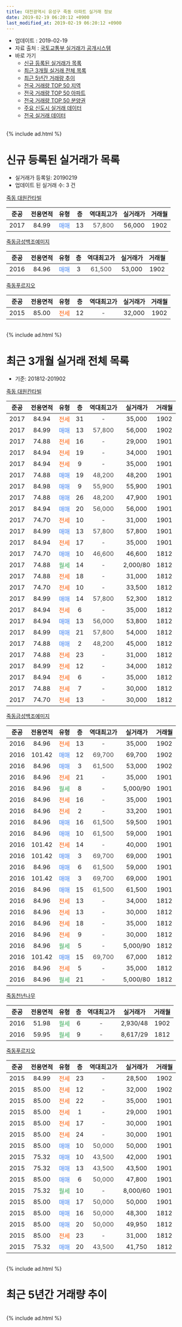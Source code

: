 ```yaml
---
title: 대전광역시 유성구 죽동 아파트 실거래 정보
date: 2019-02-19 06:20:12 +0900
last_modified_at: 2019-02-19 06:20:12 +0900
---
```


* 업데이트 : 2019-02-19
* 자료 출처 : [국토교통부 실거래가 공개시스템](http://rt.molit.go.kr)
* 바로 가기
    * [신규 등록된 실거래가 목록](#신규-등록된-실거래가-목록)
    * [최근 3개월 실거래 전체 목록](#최근-3개월-실거래-전체-목록)
    * [최근 5년간 거래량 추이](#최근-5년간-거래량-추이)
    * [전국 거래량 TOP 50 지역](https://ayogom.github.io/apt-trade-info/최근-3개월-전국에서-가장-거래가-많이-발생한-지역)
    * [전국 거래량 TOP 50 아파트](https://ayogom.github.io/apt-trade-info/최근-3개월-전국에서-가장-거래가-많이-발생한-아파트)
    * [전국 거래량 TOP 50 분양권](https://ayogom.github.io/apt-trade-info/최근-3개월-전국에서-가장-거래가-많이-발생한-분양권)
    * [주요 신도시 실거래 데이터](https://ayogom.github.io/apt-trade-info/주요-신도시)
    * [전국 실거래 데이터](https://ayogom.github.io/apt-trade-info/전국)
<br>
{% include ad.html %}
<br>

# 신규 등록된 실거래가 목록
* 실거래가 등록일: 20190219
* 업데이트 된 실거래 수: 3 건


[죽동 대원칸타빌](https://search.naver.com/search.naver?query=%EB%8C%80%EC%A0%84%EA%B4%91%EC%97%AD%EC%8B%9C+%EC%9C%A0%EC%84%B1%EA%B5%AC+%EC%A3%BD%EB%8F%99+%EC%A3%BD%EB%8F%99+%EB%8C%80%EC%9B%90%EC%B9%B8%ED%83%80%EB%B9%8C)

|준공|전용면적|유형|층|역대최고가|실거래가|거래월|
|:---:|:---:|:---:|:---:|:---:|:---:|:---:|
|2017|84.99|<span style="color:#4285f3">매매</span>|13|<span style="color:#444444">57,800</span>|56,000|1902|

[죽동금성백조예미지](https://search.naver.com/search.naver?query=%EB%8C%80%EC%A0%84%EA%B4%91%EC%97%AD%EC%8B%9C+%EC%9C%A0%EC%84%B1%EA%B5%AC+%EC%A3%BD%EB%8F%99+%EC%A3%BD%EB%8F%99%EA%B8%88%EC%84%B1%EB%B0%B1%EC%A1%B0%EC%98%88%EB%AF%B8%EC%A7%80)

|준공|전용면적|유형|층|역대최고가|실거래가|거래월|
|:---:|:---:|:---:|:---:|:---:|:---:|:---:|
|2016|84.96|<span style="color:#4285f3">매매</span>|3|<span style="color:#444444">61,500</span>|53,000|1902|

[죽동푸르지오](https://search.naver.com/search.naver?query=%EB%8C%80%EC%A0%84%EA%B4%91%EC%97%AD%EC%8B%9C+%EC%9C%A0%EC%84%B1%EA%B5%AC+%EC%A3%BD%EB%8F%99+%EC%A3%BD%EB%8F%99%ED%91%B8%EB%A5%B4%EC%A7%80%EC%98%A4)

|준공|전용면적|유형|층|역대최고가|실거래가|거래월|
|:---:|:---:|:---:|:---:|:---:|:---:|:---:|
|2015|85.00|<span style="color:#ff5a00">전세</span>|12|<span style="color:#444444">-</span>|32,000|1902|


<br>
{% include ad.html %}
<br>

# 최근 3개월 실거래 전체 목록
* 기준: 201812-201902


[죽동 대원칸타빌](https://search.naver.com/search.naver?query=%EB%8C%80%EC%A0%84%EA%B4%91%EC%97%AD%EC%8B%9C+%EC%9C%A0%EC%84%B1%EA%B5%AC+%EC%A3%BD%EB%8F%99+%EC%A3%BD%EB%8F%99+%EB%8C%80%EC%9B%90%EC%B9%B8%ED%83%80%EB%B9%8C)

|준공|전용면적|유형|층|역대최고가|실거래가|거래월|
|:---:|:---:|:---:|:---:|:---:|:---:|:---:|
|2017|84.94|<span style="color:#ff5a00">전세</span>|31|<span style="color:#444444">-</span>|35,000|1902|
|2017|84.99|<span style="color:#4285f3">매매</span>|13|<span style="color:#444444">57,800</span>|56,000|1902|
|2017|74.88|<span style="color:#ff5a00">전세</span>|16|<span style="color:#444444">-</span>|29,000|1901|
|2017|84.94|<span style="color:#ff5a00">전세</span>|19|<span style="color:#444444">-</span>|34,000|1901|
|2017|84.94|<span style="color:#ff5a00">전세</span>|9|<span style="color:#444444">-</span>|35,000|1901|
|2017|74.88|<span style="color:#4285f3">매매</span>|19|<span style="color:#444444">48,200</span>|48,200|1901|
|2017|84.98|<span style="color:#4285f3">매매</span>|9|<span style="color:#444444">55,900</span>|55,900|1901|
|2017|74.88|<span style="color:#4285f3">매매</span>|26|<span style="color:#444444">48,200</span>|47,900|1901|
|2017|84.94|<span style="color:#4285f3">매매</span>|20|<span style="color:#444444">56,000</span>|56,000|1901|
|2017|74.70|<span style="color:#ff5a00">전세</span>|10|<span style="color:#444444">-</span>|31,000|1901|
|2017|84.99|<span style="color:#4285f3">매매</span>|13|<span style="color:#444444">57,800</span>|57,800|1901|
|2017|84.94|<span style="color:#ff5a00">전세</span>|17|<span style="color:#444444">-</span>|35,000|1901|
|2017|74.70|<span style="color:#4285f3">매매</span>|10|<span style="color:#444444">46,600</span>|46,600|1812|
|2017|74.88|<span style="color:#34a853">월세</span>|14|<span style="color:#444444">-</span>|2,000/80|1812|
|2017|74.88|<span style="color:#ff5a00">전세</span>|18|<span style="color:#444444">-</span>|31,000|1812|
|2017|74.70|<span style="color:#ff5a00">전세</span>|10|<span style="color:#444444">-</span>|33,500|1812|
|2017|84.99|<span style="color:#4285f3">매매</span>|14|<span style="color:#444444">57,800</span>|52,300|1812|
|2017|84.94|<span style="color:#ff5a00">전세</span>|6|<span style="color:#444444">-</span>|35,000|1812|
|2017|84.94|<span style="color:#4285f3">매매</span>|13|<span style="color:#444444">56,000</span>|53,800|1812|
|2017|84.99|<span style="color:#4285f3">매매</span>|21|<span style="color:#444444">57,800</span>|54,000|1812|
|2017|74.88|<span style="color:#4285f3">매매</span>|2|<span style="color:#444444">48,200</span>|45,000|1812|
|2017|74.88|<span style="color:#ff5a00">전세</span>|23|<span style="color:#444444">-</span>|31,000|1812|
|2017|84.99|<span style="color:#ff5a00">전세</span>|12|<span style="color:#444444">-</span>|34,000|1812|
|2017|84.94|<span style="color:#ff5a00">전세</span>|6|<span style="color:#444444">-</span>|35,000|1812|
|2017|74.88|<span style="color:#ff5a00">전세</span>|7|<span style="color:#444444">-</span>|30,000|1812|
|2017|74.70|<span style="color:#ff5a00">전세</span>|13|<span style="color:#444444">-</span>|30,000|1812|

[죽동금성백조예미지](https://search.naver.com/search.naver?query=%EB%8C%80%EC%A0%84%EA%B4%91%EC%97%AD%EC%8B%9C+%EC%9C%A0%EC%84%B1%EA%B5%AC+%EC%A3%BD%EB%8F%99+%EC%A3%BD%EB%8F%99%EA%B8%88%EC%84%B1%EB%B0%B1%EC%A1%B0%EC%98%88%EB%AF%B8%EC%A7%80)

|준공|전용면적|유형|층|역대최고가|실거래가|거래월|
|:---:|:---:|:---:|:---:|:---:|:---:|:---:|
|2016|84.96|<span style="color:#ff5a00">전세</span>|13|<span style="color:#444444">-</span>|35,000|1902|
|2016|101.42|<span style="color:#4285f3">매매</span>|12|<span style="color:#444444">69,700</span>|69,700|1902|
|2016|84.96|<span style="color:#4285f3">매매</span>|3|<span style="color:#444444">61,500</span>|53,000|1902|
|2016|84.96|<span style="color:#ff5a00">전세</span>|21|<span style="color:#444444">-</span>|35,000|1901|
|2016|84.96|<span style="color:#34a853">월세</span>|8|<span style="color:#444444">-</span>|5,000/90|1901|
|2016|84.96|<span style="color:#ff5a00">전세</span>|16|<span style="color:#444444">-</span>|35,000|1901|
|2016|84.96|<span style="color:#ff5a00">전세</span>|2|<span style="color:#444444">-</span>|33,200|1901|
|2016|84.96|<span style="color:#4285f3">매매</span>|16|<span style="color:#444444">61,500</span>|59,500|1901|
|2016|84.96|<span style="color:#4285f3">매매</span>|10|<span style="color:#444444">61,500</span>|59,000|1901|
|2016|101.42|<span style="color:#ff5a00">전세</span>|14|<span style="color:#444444">-</span>|40,000|1901|
|2016|101.42|<span style="color:#4285f3">매매</span>|3|<span style="color:#444444">69,700</span>|69,000|1901|
|2016|84.96|<span style="color:#4285f3">매매</span>|6|<span style="color:#444444">61,500</span>|59,000|1901|
|2016|101.42|<span style="color:#4285f3">매매</span>|3|<span style="color:#444444">69,700</span>|69,000|1901|
|2016|84.96|<span style="color:#4285f3">매매</span>|15|<span style="color:#444444">61,500</span>|61,500|1901|
|2016|84.96|<span style="color:#ff5a00">전세</span>|13|<span style="color:#444444">-</span>|34,000|1812|
|2016|84.96|<span style="color:#ff5a00">전세</span>|13|<span style="color:#444444">-</span>|30,000|1812|
|2016|84.96|<span style="color:#ff5a00">전세</span>|18|<span style="color:#444444">-</span>|35,000|1812|
|2016|84.96|<span style="color:#ff5a00">전세</span>|9|<span style="color:#444444">-</span>|30,000|1812|
|2016|84.96|<span style="color:#34a853">월세</span>|5|<span style="color:#444444">-</span>|5,000/90|1812|
|2016|101.42|<span style="color:#4285f3">매매</span>|15|<span style="color:#444444">69,700</span>|67,000|1812|
|2016|84.96|<span style="color:#ff5a00">전세</span>|5|<span style="color:#444444">-</span>|35,000|1812|
|2016|84.96|<span style="color:#34a853">월세</span>|21|<span style="color:#444444">-</span>|5,000/80|1812|


<script async src="//pagead2.googlesyndication.com/pagead/js/adsbygoogle.js"></script>
<!-- 기본 -->
<ins class="adsbygoogle"
     style="display:block"
     data-ad-client="ca-pub-2446590836940007"
     data-ad-slot="1659523306"
     data-ad-format="auto"
     data-full-width-responsive="true"></ins>
<script>
(adsbygoogle = window.adsbygoogle || []).push({});
</script>


[죽동천년나무](https://search.naver.com/search.naver?query=%EB%8C%80%EC%A0%84%EA%B4%91%EC%97%AD%EC%8B%9C+%EC%9C%A0%EC%84%B1%EA%B5%AC+%EC%A3%BD%EB%8F%99+%EC%A3%BD%EB%8F%99%EC%B2%9C%EB%85%84%EB%82%98%EB%AC%B4)

|준공|전용면적|유형|층|역대최고가|실거래가|거래월|
|:---:|:---:|:---:|:---:|:---:|:---:|:---:|
|2016|51.98|<span style="color:#34a853">월세</span>|6|<span style="color:#444444">-</span>|2,930/48|1902|
|2016|59.95|<span style="color:#34a853">월세</span>|9|<span style="color:#444444">-</span>|8,617/29|1812|

[죽동푸르지오](https://search.naver.com/search.naver?query=%EB%8C%80%EC%A0%84%EA%B4%91%EC%97%AD%EC%8B%9C+%EC%9C%A0%EC%84%B1%EA%B5%AC+%EC%A3%BD%EB%8F%99+%EC%A3%BD%EB%8F%99%ED%91%B8%EB%A5%B4%EC%A7%80%EC%98%A4)

|준공|전용면적|유형|층|역대최고가|실거래가|거래월|
|:---:|:---:|:---:|:---:|:---:|:---:|:---:|
|2015|84.99|<span style="color:#ff5a00">전세</span>|23|<span style="color:#444444">-</span>|28,500|1902|
|2015|85.00|<span style="color:#ff5a00">전세</span>|12|<span style="color:#444444">-</span>|32,000|1902|
|2015|85.00|<span style="color:#ff5a00">전세</span>|22|<span style="color:#444444">-</span>|35,000|1901|
|2015|85.00|<span style="color:#ff5a00">전세</span>|1|<span style="color:#444444">-</span>|29,000|1901|
|2015|85.00|<span style="color:#ff5a00">전세</span>|17|<span style="color:#444444">-</span>|30,000|1901|
|2015|85.00|<span style="color:#ff5a00">전세</span>|24|<span style="color:#444444">-</span>|30,000|1901|
|2015|85.00|<span style="color:#4285f3">매매</span>|10|<span style="color:#444444">50,000</span>|50,000|1901|
|2015|75.32|<span style="color:#4285f3">매매</span>|10|<span style="color:#444444">43,500</span>|42,000|1901|
|2015|75.32|<span style="color:#4285f3">매매</span>|13|<span style="color:#444444">43,500</span>|43,500|1901|
|2015|85.00|<span style="color:#4285f3">매매</span>|6|<span style="color:#444444">50,000</span>|47,800|1901|
|2015|75.32|<span style="color:#34a853">월세</span>|10|<span style="color:#444444">-</span>|8,000/60|1901|
|2015|85.00|<span style="color:#4285f3">매매</span>|17|<span style="color:#444444">50,000</span>|50,000|1901|
|2015|85.00|<span style="color:#4285f3">매매</span>|16|<span style="color:#444444">50,000</span>|48,300|1812|
|2015|85.00|<span style="color:#4285f3">매매</span>|20|<span style="color:#444444">50,000</span>|49,950|1812|
|2015|85.00|<span style="color:#ff5a00">전세</span>|23|<span style="color:#444444">-</span>|31,000|1812|
|2015|75.32|<span style="color:#4285f3">매매</span>|20|<span style="color:#444444">43,500</span>|41,750|1812|


<br>
{% include ad.html %}
<br>

# 최근 5년간 거래량 추이


<div style="width:100%;">
    <canvas id="deal_progress" height="200"></canvas>
</div>

<script>
new Chart(document.getElementById("deal_progress"), {
    type: 'line',
    data: {
        labels: ['201402','201403','201404','201405','201406','201407','201408','201409','201410','201411','201412','201501','201502','201503','201504','201505','201506','201507','201508','201509','201510','201511','201512','201601','201602','201603','201604','201605','201606','201607','201608','201609','201610','201611','201612','201701','201702','201703','201704','201705','201706','201707','201708','201709','201710','201711','201712','201801','201802','201803','201804','201805','201806','201807','201808','201809','201810','201811','201812','201901','201902'],
        datasets: [{
            label: '매매',
            pointRadius: 1,
            data: [0, 0, 0, 0, 0, 0, 0, 0, 0, 0, 0, 0, 0, 0, 0, 0, 0, 2, 0, 0, 0, 0, 0, 0, 1, 0, 1, 0, 1, 1, 3, 5, 2, 3, 3, 3, 2, 5, 3, 3, 4, 3, 10, 7, 9, 9, 13, 17, 12, 21, 10, 10, 6, 7, 37, 28, 28, 12, 9, 16, 3],
            borderColor: "rgba(255, 201, 14, 1)",
            backgroundColor: "rgba(255, 201, 14, 0.5)",
            fill: false,
            lineTension: 0
        },{
            label: '전월세',
            pointRadius: 1,
            data: [0, 0, 0, 0, 0, 0, 0, 0, 0, 0, 0, 0, 0, 0, 9, 18, 25, 15, 6, 4, 1, 0, 1, 2, 0, 12, 26, 32, 63, 28, 18, 7, 4, 1, 2, 4, 22, 29, 26, 47, 61, 57, 25, 20, 8, 12, 10, 11, 8, 14, 13, 15, 15, 34, 28, 20, 19, 18, 18, 15, 5],
            borderColor: "rgba(0, 141, 185, 1)",
            backgroundColor: "rgba(0, 141, 185, 0.5)",
            fill: false,
            lineTension: 0
        }
        ]
    },
    options: {
        responsive: true,
        title: {
            display: false
        },
        tooltips: {
            mode: 'index',
            intersect: false
        },
        hover: {
            mode: 'nearest',
            intersect: true
        },
        scales: {
            xAxes: [{
                display: true,
                scaleLabel: {
                    display: true,
                    labelString: '년/월'
                }
            }],
            yAxes: [{
                display: true,
                ticks: {
                    suggestedMin: 0,
                },
                scaleLabel: {
                    display: true,
                    labelString: '실거래 수'
                }
            }]
        }
    }
});

</script>


<br>
{% include ad.html %}
<br>

